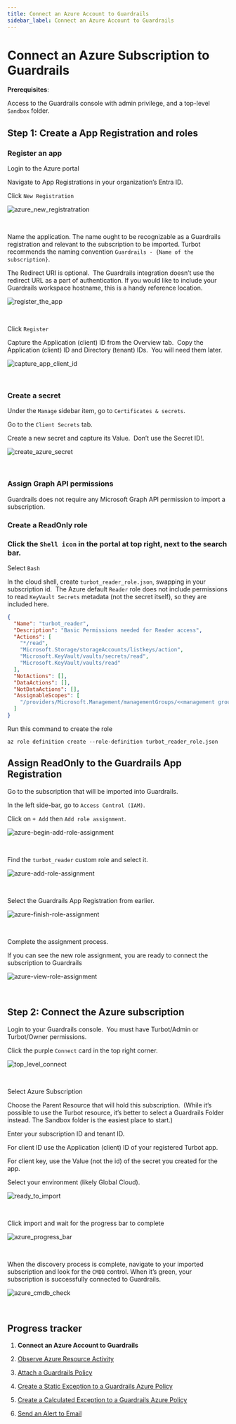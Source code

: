```yaml
---
title: Connect an Azure Account to Guardrails
sidebar_label: Connect an Azure Account to Guardrails
---
```



# Connect an Azure Subscription to Guardrails

  
**Prerequisites**:

Access to the Guardrails console with admin privilege, and a top-level `Sandbox` folder.

## Step 1: Create a App Registration and roles

### Register an app

Login to the Azure portal

Navigate to App Registrations in your organization’s Entra ID.

Click `New Registration`
<p><img alt="azure_new_registratration" src="/images/docs/guardrails/runbooks/getting-started-azure/connect-a-subscription/azure-new-registratration.png"/></p><br/>

Name the application. The name ought to be recognizable as a Guardrails registration and relevant to the subscription to be imported. Turbot recommends the naming convention `Guardrails - {Name of the subscription}`.

The Redirect URI is optional.  The Guardrails integration doesn’t use the redirect URL as a part of authentication. If you would like to include your Guardrails workspace hostname, this is a handy reference location.   
<p><img alt="register_the_app" src="/images/docs/guardrails/runbooks/getting-started-azure/connect-a-subscription/register-the-app.png"/></p><br/>

  
Click `Register`

  
Capture the Application (client) ID from the Overview tab.  Copy the Application (client) ID and Directory (tenant) IDs.  You will need them later.   
<p><img alt="capture_app_client_id" src="/images/docs/guardrails/runbooks/getting-started-azure/connect-a-subscription/capture-app-client-id.png"/></p><br/>

  


### Create a secret

  
Under the `Manage` sidebar item, go to `Certificates & secrets`. 

Go to the `Client Secrets` tab.   
  
Create a new secret and capture its Value.  Don’t use the Secret ID!.
<p><img alt="create_azure_secret" src="/images/docs/guardrails/runbooks/getting-started-azure/connect-a-subscription/create-azure-secret.png"/></p><br/>

### Assign Graph API permissions

  
Guardrails does not require any Microsoft Graph API permission to import a subscription. 

### Create a ReadOnly role

### Click the `Shell icon` in the portal at top right, next to the search bar.

Select `Bash`

In the cloud shell, create `turbot_reader_role.json`, swapping in your subscription id.  The Azure default `Reader` role does not include permissions to read `KeyVault Secrets` metadata (not the secret itself), so they are included here.   
  
```json
{
  "Name": "turbot_reader",
  "Description": "Basic Permissions needed for Reader access",
  "Actions": [
    "*/read",
    "Microsoft.Storage/storageAccounts/listkeys/action",
    "Microsoft.KeyVault/vaults/secrets/read",
    "Microsoft.KeyVault/vaults/read"
  ],
  "NotActions": [],
  "DataActions": [],
  "NotDataActions": [],
  "AssignableScopes": [
    "/providers/Microsoft.Management/managementGroups/<<management group id>>"
  ]
}  
```

Run this command to create the role  
  
```
az role definition create --role-definition turbot_reader_role.json  
```

## Assign ReadOnly to the Guardrails App Registration

Go to the subscription that will be imported into Guardrails. 

In the left side-bar, go to `Access Control (IAM)`.

Click on `+ Add` then `Add role assignment`.
<p><img alt="azure-begin-add-role-assignment" src="/images/docs/guardrails/runbooks/getting-started-azure/connect-a-subscription/azure-begin-add-role-assignment.png"/></p><br/>

Find the `turbot_reader` custom role and select it. 
<p><img alt="azure-add-role-assignment" src="/images/docs/guardrails/runbooks/getting-started-azure/connect-a-subscription/azure-add-role-assignment.png"/></p><br/>

Select the Guardrails App Registration from earlier.
<p><img alt="azure-finish-role-assignment" src="/images/docs/guardrails/runbooks/getting-started-azure/connect-a-subscription/azure-finish-role-assignment.png"/></p><br/>

Complete the assignment process. 

If you can see the new role assignment, you are ready to connect the subscription to Guardrails
<p><img alt="azure-view-role-assignment" src="/images/docs/guardrails/runbooks/getting-started-azure/connect-a-subscription/azure-view-role-assignment.png"/></p><br/>

## Step 2: Connect the Azure subscription

Login to your Guardrails console.  You must have Turbot/Admin or Turbot/Owner permissions.

Click the purple `Connect` card in the top right corner. 
<p><img alt="top_level_connect" src="/images/docs/guardrails/runbooks/getting-started-azure/connect-a-subscription/top-level-connect.png"/></p><br/>

Select Azure Subscription

Choose the Parent Resource that will hold this subscription.  (While it’s possible to use the Turbot resource, it’s better to select a Guardrails Folder instead. The Sandbox folder is the easiest place to start.)  
  
Enter your subscription ID and tenant ID.

For client ID use the Application (client) ID of your registered Turbot app.   
  
For client key, use the Value (not the id) of the secret you created for the app.  
  
Select your environment (likely Global Cloud).
<p><img alt="ready_to_import" src="/images/docs/guardrails/runbooks/getting-started-azure/connect-a-subscription/ready-to-import.png"/></p><br/>

Click import and wait for the progress bar to complete
<p><img alt="azure_progress_bar" src="/images/docs/guardrails/runbooks/getting-started-azure/connect-a-subscription/azure-progress-bar.png"/></p><br/>

When the discovery process is complete, navigate to your imported subscription and look for the `CMDB` control. When it’s green, your subscription is successfully connected to Guardrails.
<p><img alt="azure_cmdb_check" src="/images/docs/guardrails/runbooks/getting-started-azure/connect-a-subscription/azure-cmdb-check.png"/></p><br/>  



## Progress tracker

1. **Connect an Azure Account to Guardrails**

2. [Observe Azure Resource Activity](/guardrails/docs/runbooks/getting-started-azure/observe-azure-activity/)

3. [Attach a Guardrails Policy](/guardrails/docs/runbooks/getting-started-azure/attach-a-policy/)

4. [Create a Static Exception to a Guardrails Azure Policy](/guardrails/docs/runbooks/getting-started-azure/create-static-exception/)

5. [Create a Calculated Exception to a Guardrails Azure Policy](/guardrails/docs/runbooks/getting-started-azure/create-calculated-exception/)

6. [Send an Alert to Email](/guardrails/docs/runbooks/getting-started-azure/send-alert-to-email/)
